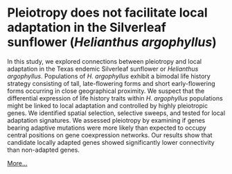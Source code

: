 # Pleiotropy does not facilitate local adaptation in the Silverleaf sunflower (<i>Helianthus argophyllus</i>)

In this study, we explored connections between pleiotropy and local adaptation in the Texas endemic Silverleaf sunflower or 
<i>Helianthus argophyllus</i>. Populations of <i>H. argophyllus</i> exhibit a bimodal life history strategy consisting of tall, late-flowering forms and short early-flowering forms occurring in close geographical proximity. We suspect that the differential expression of life history traits within <i>H. argophyllus</i> populations might be linked to local adaptation and controlled by highly pleiotropic genes. We identified spatial selection, selective sweeps, and tested for local adaptation signatures. We assessed pleiotropy by examining if genes bearing adaptive mutations were more likely than expected to occupy central positions on gene coexpression networks. Our results show that candidate locally adapted genes showed significantly lower connectivity than non-adapted genes.

[More...](https://uzezi93.github.io/Pleiotropy-and-Local-Adaptation-Silverleaf-Sunflower/)
